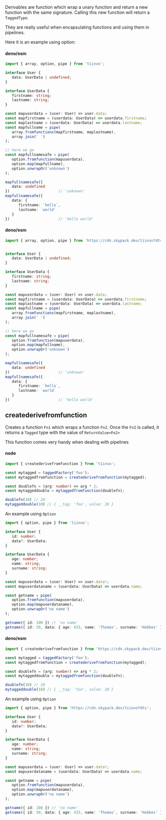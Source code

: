 Derivables are function which wrap a unary function and return a new function with the same signature.
Calling this new function will return a `TaggedType`.

They are really useful when encapsulating functions and using them in pipelines.

Here it is an example using option:

<!-- tabs:start --->

#### **deno/esm**


```ts
import { array, option, pipe } from 'tiinvo';

interface User { 
   data: UserData | undefined; 
}

interface UserData {
   firstname: string;
   lastname: string;
}

const mapuserdata = (user: User) => user.data;
const mapfirstname = (userdata: UserData) => userdata.firstname;
const maplastname = (userdata: UserData) => userdata.lastname;
const mapfullname = pipe(
   array.fromfunctions(mapfirstname, maplastname), 
   array.join(' ')
);

// here we go
const mapfullnamesafe = pipe(
   option.fromfunction(mapuserdata),
   option.map(mapfullname),
   option.unwrapOr('unknown')
);

mapfullnamesafe({ 
   data: undefined 
})                      // 'unknown'
mapfullnamesafe({ 
   data: { 
      firstname: `hello`, 
      lastname: `world` 
   } 
})                      // 'hello world'
```

#### **deno/esm**


```ts
import { array, option, pipe } from 'https://cdn.skypack.dev/tiinvo?dts';


interface User { 
   data: UserData | undefined; 
}

interface UserData {
   firstname: string;
   lastname: string;
}

const mapuserdata = (user: User) => user.data;
const mapfirstname = (userdata: UserData) => userdata.firstname;
const maplastname = (userdata: UserData) => userdata.lastname;
const mapfullname = pipe(
   array.fromfunctions(mapfirstname, maplastname), 
   array.join(' ')
);

// here we go
const mapfullnamesafe = pipe(
   option.fromfunction(mapuserdata),
   option.map(mapfullname),
   option.unwrapOr('unknown')
);

mapfullnamesafe({ 
   data: undefined 
})                      // 'unknown'
mapfullnamesafe({ 
   data: { 
      firstname: `hello`, 
      lastname: `world` 
   } 
})                      // 'hello world'
```

<!-- tabs:end --->

## createderivefromfunction

Creates a function `Fn1` which wraps a function `Fn2`.
Once the `Fn2` is called, it returns a `Tagged` type with the value of `ReturnValue<Fn2>`

This function comes very handy when dealing with pipelines

<!-- tabs:start --->

#### **node**

```ts
import { createderivefromfunction } from 'tiinvo';

const mytagged = taggedFactory('foo');
const mytaggedfromfunction = createderivefromfunction(mytagged);

const doublefn = (arg: number) => arg * 2;
const mytaggeddouble = mytaggedfromfunction(doublefn);

doublefn(10) // 20
mytaggeddouble(10) // { __tag: 'foo', value: 20 }
```

An example using `Option`

```ts
import { option, pipe } from 'tiinvo';

interface User {
   id: number;
   data?: UserData;
}

interface UserData {
   age: number;
   name: string;
   surname: string;
}

const mapuserdata = (user: User) => user.data!;
const mapuserdataname = (userdata: UserData) => userdata.name;

const getname = pipe(
   option.fromfunction(mapuserdata),
   option.map(mapuserdataname),
   option.unwrapOr('no name')
);

getname({ id: 100 }) // 'no name'
getname({ id: 50, data: { age: 433, name: 'Thomas', surname: 'Hobbes' } }) // 'Thomas'
```

#### **deno/esm**

```ts
import { createderivefromfunction } from 'https://cdn.skypack.dev/tiinvo?dts';

const mytagged = taggedFactory('foo');
const mytaggedfromfunction = createderivefromfunction(mytagged);

const doublefn = (arg: number) => arg * 2;
const mytaggeddouble = mytaggedfromfunction(doublefn);

doublefn(10) // 20
mytaggeddouble(10) // { __tag: 'foo', value: 20 }
```

An example using `Option`

```ts
import { option, pipe } from 'https://cdn.skypack.dev/tiinvo?dts';

interface User {
   id: number;
   data?: UserData;
}

interface UserData {
   age: number;
   name: string;
   surname: string;
}

const mapuserdata = (user: User) => user.data!;
const mapuserdataname = (userdata: UserData) => userdata.name;

const getname = pipe(
   option.fromfunction(mapuserdata),
   option.map(mapuserdataname),
   option.unwrapOr('no name')
);

getname({ id: 100 }) // 'no name'
getname({ id: 50, data: { age: 433, name: 'Thomas', surname: 'Hobbes' } }) // 'Thomas'
```


<!-- tabs:end --->
